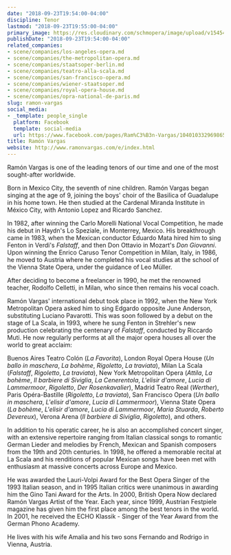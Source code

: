 ```yaml
---
date: "2018-09-23T19:54:00-04:00"
discipline: Tenor
lastmod: "2018-09-23T19:55:00-04:00"
primary_image: https://res.cloudinary.com/schmopera/image/upload/v1545409169/media/webhook-uploads/1537746918694/1_10.jpg.jpg
publishDate: "2018-09-23T19:54:00-04:00"
related_companies:
- scene/companies/los-angeles-opera.md
- scene/companies/the-metropolitan-opera.md
- scene/companies/staatsoper-berlin.md
- scene/companies/teatro-alla-scala.md
- scene/companies/san-francisco-opera.md
- scene/companies/wiener-staatsoper.md
- scene/companies/royal-opera-house.md
- scene/companies/opra-national-de-paris.md
slug: ramon-vargas
social_media:
- _template: people_single
  platform: Facebook
  template: social-media
  url: https://www.facebook.com/pages/Ram%C3%B3n-Vargas/104010332969865?rf=115153995165648
title: Ramón Vargas
website: http://www.ramonvargas.com/e/index.html
---
```


Ramón Vargas is one of the leading tenors of our time and one of the most sought-after worldwide.

Born in Mexico City, the seventh of nine children. Ramón Vargas began singing at the age of 9, joining the boys' choir of the Basilica of Guadalupe in his home town. He then studied at the Cardenal Miranda Institute in México City, with Antonio Lopez and Ricardo Sanchez.

In 1982, after winning the Carlo Morelli National Vocal Competition, he made his debut in Haydn's Lo Speziale, in Monterrey, Mexico. His breakthrough came in 1983, when the Mexican conductor Eduardo Mata hired him to sing Fenton in Verdi's *Falstaff*, and then Don Ottavio in Mozart's *Don Giovanni*. Upon winning the Enrico Caruso Tenor Competition in Milan, Italy, in 1986, he moved to Austria where he completed his vocal studies at the school of the Vienna State Opera, under the guidance of Leo Müller.

After deciding to become a freelancer in 1990, he met the renowned teacher, Rodolfo Celletti, in Milan, who since then remains his vocal coach.

Ramón Vargas' international debut took place in 1992, when the New York Metropolitan Opera asked him to sing Edgardo opposite June Anderson, substituting Luciano Pavarotti. This was soon followed by a debut on the stage of La Scala, in 1993, where he sung Fenton in Strehler's new production celebrating the centenary of *Falstaff*, conducted by Riccardo Muti. He now regularly performs at all the major opera houses all over the world to great acclaim:

Buenos Aires Teatro Colón (*La Favorita*), London Royal Opera House (*Un ballo in maschera*, *La bohème*, *Rigoletto*, *La traviata*), Milan La Scala (*Falstaff*, *Rigoletto*, *La traviata*), New York Metropolitan Opera (*Attila*, *La bohème*, *Il barbiere di Siviglia*, *La Cenerentola*, *L'elisir d'amore*, *Lucia di Lammermoor*, *Rigoletto*, *Der Rosenkavalier*), Madrid Teatro Real (*Werther*), Paris Opéra-Bastille (*Rigoletto*, *La traviata*), San Francisco Opera (*Un ballo in maschera*, *L'elisir d'amore*, *Lucia di Lammermoor*), Vienna State Opera (*La bohème*, *L'elisir d'amore*, *Lucia di Lammermoor*, *Maria Stuarda*, *Roberto Devereux*), Verona Arena (*Il barbiere di Siviglia*, *Rigoletto*), and others.

In addition to his operatic career, he is also an accomplished concert singer, with an extensive repertoire ranging from Italian classical songs to romantic German Lieder and melodies by French, Mexican and Spanish composers from the 19th and 20th centuries. In 1998, he offered a memorable recital at La Scala and his renditions of popular Mexican songs have been met with enthusiasm at massive concerts across Europe and Mexico.

He was awarded the Lauri-Volpi Award for the Best Opera Singer of the 1993 Italian season, and in 1995 Italian critics were unanimous in awarding him the Gino Tani Award for the Arts. In 2000, British Opera Now declared Ramón Vargas Artist of the Year. Each year, since 1999, Austrian Festpiele magazine has given him the first place among the best tenors in the world. In 2001, he received the ECHO Klassik - Singer of the Year Award from the German Phono Academy.

He lives with his wife Amalia and his two sons Fernando and Rodrigo in Vienna, Austria.

